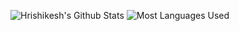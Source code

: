 ![[Hrishikesh's Github Stats](https://github.com/hrishikesh214)](https://github-readme-stats.vercel.app/api?username=hrishikesh214&count_private=true&show_icons=true&theme=dark&repo=dreamchat)
![Most Languages Used](https://github-readme-stats.vercel.app/api/top-langs?username=hrishikesh214&theme=dark&hide=html&layout=compact)
